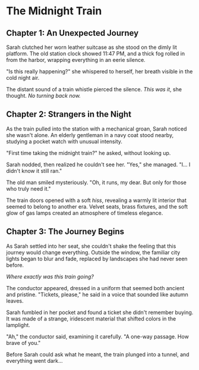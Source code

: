 # The Midnight Train

## Chapter 1: An Unexpected Journey

Sarah clutched her worn leather suitcase as she stood on the dimly lit platform. The old station clock showed 11:47 PM, and a thick fog rolled in from the harbor, wrapping everything in an eerie silence.

"Is this really happening?" she whispered to herself, her breath visible in the cold night air.

The distant sound of a train whistle pierced the silence. *This was it*, she thought. *No turning back now.*

## Chapter 2: Strangers in the Night

As the train pulled into the station with a mechanical groan, Sarah noticed she wasn't alone. An elderly gentleman in a navy coat stood nearby, studying a pocket watch with unusual intensity.

"First time taking the midnight train?" he asked, without looking up.

Sarah nodded, then realized he couldn't see her. "Yes," she managed. "I... I didn't know it still ran."

The old man smiled mysteriously. "Oh, it runs, my dear. But only for those who truly need it."

The train doors opened with a soft *hiss*, revealing a warmly lit interior that seemed to belong to another era. Velvet seats, brass fixtures, and the soft glow of gas lamps created an atmosphere of timeless elegance.

## Chapter 3: The Journey Begins

As Sarah settled into her seat, she couldn't shake the feeling that this journey would change everything. Outside the window, the familiar city lights began to blur and fade, replaced by landscapes she had never seen before.

*Where exactly was this train going?* 

The conductor appeared, dressed in a uniform that seemed both ancient and pristine. "Tickets, please," he said in a voice that sounded like autumn leaves.

Sarah fumbled in her pocket and found a ticket she didn't remember buying. It was made of a strange, iridescent material that shifted colors in the lamplight.

"Ah," the conductor said, examining it carefully. "A one-way passage. How brave of you."

Before Sarah could ask what he meant, the train plunged into a tunnel, and everything went dark...